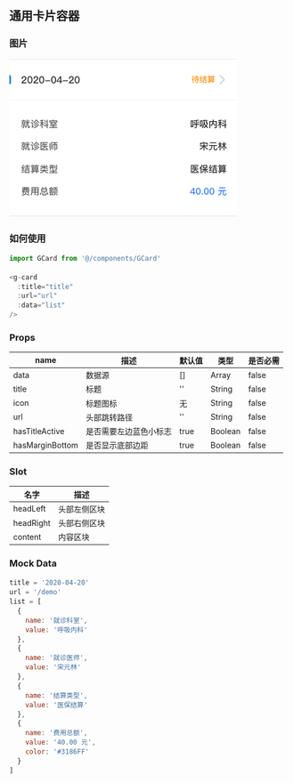 ## 通用卡片容器

### 图片

![image](./images/GCard.png)

### 如何使用

```javascript
import GCard from '@/components/GCard'

<g-card
  :title="title"
  :url="url"
  :data="list"
/>
```

### Props

| name  | 描述 | 默认值      | 类型   | 是否必需   |
| ----- | ---- | ----------- | ------ | ------ |
| data | 数据源 | [] | Array | false |
| title | 标题 | '' | String | false |
| icon | 标题图标 | 无 | String | false |
| url | 头部跳转路径 | '' | String | false | clickEvent为点击事件 不进行页面跳转（<g-card url="clickEvent" @clickEvent="clickEvent">）
| hasTitleActive | 是否需要左边蓝色小标志 | true | Boolean | false |
| hasMarginBottom | 是否显示底部边距 | true | Boolean | false |

### Slot

| 名字 | 描述 |
| ---- | ---- |
| headLeft | 头部左侧区块 |
| headRight | 头部右侧区块 |
| content | 内容区块 |

### Mock Data

```javascript
title = '2020-04-20'
url = '/demo'
list = [
  {
    name: '就诊科室',
    value: '呼吸内科'
  },
  {
    name: '就诊医师',
    value: '宋元林'
  },
  {
    name: '结算类型',
    value: '医保结算'
  },
  {
    name: '费用总额',
    value: '40.00 元',
    color: '#3186FF'
  }
]
```
